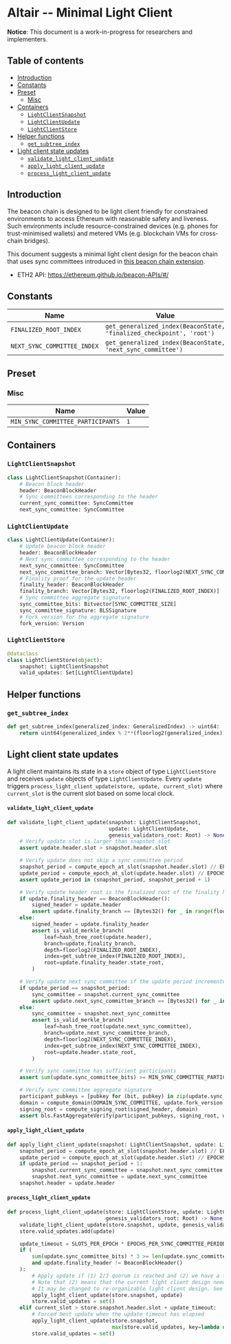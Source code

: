 # Altair -- Minimal Light Client

**Notice**: This document is a work-in-progress for researchers and implementers.

## Table of contents

<!-- TOC -->
<!-- START doctoc generated TOC please keep comment here to allow auto update -->
<!-- DON'T EDIT THIS SECTION, INSTEAD RE-RUN doctoc TO UPDATE -->

- [Introduction](#introduction)
- [Constants](#constants)
- [Preset](#preset)
  - [Misc](#misc)
- [Containers](#containers)
  - [`LightClientSnapshot`](#lightclientsnapshot)
  - [`LightClientUpdate`](#lightclientupdate)
  - [`LightClientStore`](#lightclientstore)
- [Helper functions](#helper-functions)
  - [`get_subtree_index`](#get_subtree_index)
- [Light client state updates](#light-client-state-updates)
    - [`validate_light_client_update`](#validate_light_client_update)
    - [`apply_light_client_update`](#apply_light_client_update)
    - [`process_light_client_update`](#process_light_client_update)

<!-- END doctoc generated TOC please keep comment here to allow auto update -->
<!-- /TOC -->

## Introduction

The beacon chain is designed to be light client friendly for constrained environments to
access Ethereum with reasonable safety and liveness.
Such environments include resource-constrained devices (e.g. phones for trust-minimised wallets)
and metered VMs (e.g. blockchain VMs for cross-chain bridges).

This document suggests a minimal light client design for the beacon chain that
uses sync committees introduced in [this beacon chain extension](./beacon-chain.md).

- ETH2 API: https://ethereum.github.io/beacon-APIs/#/

## Constants

| Name | Value |
| - | - |
| `FINALIZED_ROOT_INDEX` | `get_generalized_index(BeaconState, 'finalized_checkpoint', 'root')` |
| `NEXT_SYNC_COMMITTEE_INDEX` | `get_generalized_index(BeaconState, 'next_sync_committee')` |

## Preset

### Misc

| Name | Value |
| - | - |
| `MIN_SYNC_COMMITTEE_PARTICIPANTS` | `1` |

## Containers

### `LightClientSnapshot`

```python
class LightClientSnapshot(Container):
    # Beacon block header
    header: BeaconBlockHeader
    # Sync committees corresponding to the header
    current_sync_committee: SyncCommittee
    next_sync_committee: SyncCommittee
```

### `LightClientUpdate`

```python
class LightClientUpdate(Container):
    # Update beacon block header
    header: BeaconBlockHeader
    # Next sync committee corresponding to the header
    next_sync_committee: SyncCommittee
    next_sync_committee_branch: Vector[Bytes32, floorlog2(NEXT_SYNC_COMMITTEE_INDEX)]
    # Finality proof for the update header
    finality_header: BeaconBlockHeader
    finality_branch: Vector[Bytes32, floorlog2(FINALIZED_ROOT_INDEX)]
    # Sync committee aggregate signature
    sync_committee_bits: Bitvector[SYNC_COMMITTEE_SIZE]
    sync_committee_signature: BLSSignature
    # Fork version for the aggregate signature
    fork_version: Version
```

### `LightClientStore`

```python
@dataclass
class LightClientStore(object):
    snapshot: LightClientSnapshot
    valid_updates: Set[LightClientUpdate]
```

## Helper functions

### `get_subtree_index`

```python
def get_subtree_index(generalized_index: GeneralizedIndex) -> uint64:
    return uint64(generalized_index % 2**(floorlog2(generalized_index)))
```

## Light client state updates

A light client maintains its state in a `store` object of type `LightClientStore` and receives `update` objects of type `LightClientUpdate`. Every `update` triggers `process_light_client_update(store, update, current_slot)` where `current_slot` is the current slot based on some local clock.

#### `validate_light_client_update`

```python
def validate_light_client_update(snapshot: LightClientSnapshot,
                                 update: LightClientUpdate,
                                 genesis_validators_root: Root) -> None:
    # Verify update slot is larger than snapshot slot
    assert update.header.slot > snapshot.header.slot

    # Verify update does not skip a sync committee period
    snapshot_period = compute_epoch_at_slot(snapshot.header.slot) // EPOCHS_PER_SYNC_COMMITTEE_PERIOD
    update_period = compute_epoch_at_slot(update.header.slot) // EPOCHS_PER_SYNC_COMMITTEE_PERIOD
    assert update_period in (snapshot_period, snapshot_period + 1)

    # Verify update header root is the finalized root of the finality header, if specified
    if update.finality_header == BeaconBlockHeader():
        signed_header = update.header
        assert update.finality_branch == [Bytes32() for _ in range(floorlog2(FINALIZED_ROOT_INDEX))]
    else:
        signed_header = update.finality_header
        assert is_valid_merkle_branch(
            leaf=hash_tree_root(update.header),
            branch=update.finality_branch,
            depth=floorlog2(FINALIZED_ROOT_INDEX),
            index=get_subtree_index(FINALIZED_ROOT_INDEX),
            root=update.finality_header.state_root,
        )

    # Verify update next sync committee if the update period incremented
    if update_period == snapshot_period:
        sync_committee = snapshot.current_sync_committee
        assert update.next_sync_committee_branch == [Bytes32() for _ in range(floorlog2(NEXT_SYNC_COMMITTEE_INDEX))]
    else:
        sync_committee = snapshot.next_sync_committee
        assert is_valid_merkle_branch(
            leaf=hash_tree_root(update.next_sync_committee),
            branch=update.next_sync_committee_branch,
            depth=floorlog2(NEXT_SYNC_COMMITTEE_INDEX),
            index=get_subtree_index(NEXT_SYNC_COMMITTEE_INDEX),
            root=update.header.state_root,
        )

    # Verify sync committee has sufficient participants
    assert sum(update.sync_committee_bits) >= MIN_SYNC_COMMITTEE_PARTICIPANTS

    # Verify sync committee aggregate signature
    participant_pubkeys = [pubkey for (bit, pubkey) in zip(update.sync_committee_bits, sync_committee.pubkeys) if bit]
    domain = compute_domain(DOMAIN_SYNC_COMMITTEE, update.fork_version, genesis_validators_root)
    signing_root = compute_signing_root(signed_header, domain)
    assert bls.FastAggregateVerify(participant_pubkeys, signing_root, update.sync_committee_signature)
```

#### `apply_light_client_update`

```python
def apply_light_client_update(snapshot: LightClientSnapshot, update: LightClientUpdate) -> None:
    snapshot_period = compute_epoch_at_slot(snapshot.header.slot) // EPOCHS_PER_SYNC_COMMITTEE_PERIOD
    update_period = compute_epoch_at_slot(update.header.slot) // EPOCHS_PER_SYNC_COMMITTEE_PERIOD
    if update_period == snapshot_period + 1:
        snapshot.current_sync_committee = snapshot.next_sync_committee
        snapshot.next_sync_committee = update.next_sync_committee
    snapshot.header = update.header
```

#### `process_light_client_update`

```python
def process_light_client_update(store: LightClientStore, update: LightClientUpdate, current_slot: Slot,
                                genesis_validators_root: Root) -> None:
    validate_light_client_update(store.snapshot, update, genesis_validators_root)
    store.valid_updates.add(update)

    update_timeout = SLOTS_PER_EPOCH * EPOCHS_PER_SYNC_COMMITTEE_PERIOD
    if (
        sum(update.sync_committee_bits) * 3 >= len(update.sync_committee_bits) * 2
        and update.finality_header != BeaconBlockHeader()
    ):
        # Apply update if (1) 2/3 quorum is reached and (2) we have a finality proof.
        # Note that (2) means that the current light client design needs finality.
        # It may be changed to re-organizable light client design. See the on-going issue consensus-specs#2182.
        apply_light_client_update(store.snapshot, update)
        store.valid_updates = set()
    elif current_slot > store.snapshot.header.slot + update_timeout:
        # Forced best update when the update timeout has elapsed
        apply_light_client_update(store.snapshot,
                                  max(store.valid_updates, key=lambda update: sum(update.sync_committee_bits)))
        store.valid_updates = set()
```
